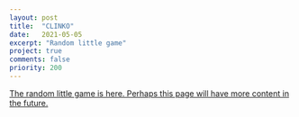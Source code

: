 ```yaml
---
layout: post
title:  "CLINKO"
date:   2021-05-05
excerpt: "Random little game"
project: true
comments: false
priority: 200
---
```

[The random little game is here. Perhaps this page will have more content in the future.](https://jaywhite2357.github.io/CLINKO)
